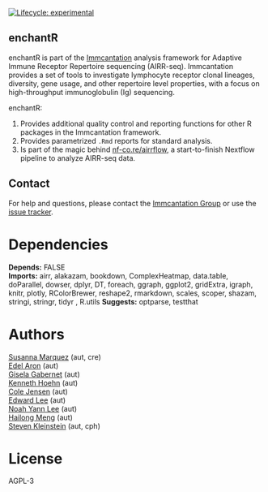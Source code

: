 [![Lifecycle: experimental](https://img.shields.io/badge/lifecycle-experimental-orange.svg)](https://lifecycle.r-lib.org/articles/stages.html#experimental)


enchantR
-------------------------------------------------------------------------------

enchantR is part of the [Immcantation](http://immcantation.readthedocs.io) 
analysis framework for Adaptive Immune Receptor Repertoire sequencing 
(AIRR-seq). Immcantation provides a set of tools to investigate lymphocyte 
receptor clonal lineages, diversity, gene usage, and other repertoire level 
properties, with a focus on high-throughput immunoglobulin (Ig) sequencing.

enchantR:

1. Provides additional quality control and reporting functions for other R
   packages in the Immcantation framework. 
2. Provides parametrized `.Rmd` reports for standard analysis.
3. Is part of the magic behind [nf-co.re/airrflow](https://nf-co.re/airrflow),
   a start-to-finish Nextflow pipeline to analyze AIRR-seq data.


Contact
-------------------------------------------------------------------------------

For help and questions, please contact the [Immcantation Group](mailto:immcantation@googlegroups.com)
or use the [issue tracker](https://bitbucket.org/kleinstein/enchantr/issues?status=new&status=open).


# Dependencies

**Depends:** FALSE  
**Imports:** airr, alakazam, bookdown, ComplexHeatmap, data.table, doParallel, dowser, dplyr, DT, foreach, ggraph, ggplot2, gridExtra, igraph, knitr, plotly, RColorBrewer, reshape2, rmarkdown, scales, scoper, shazam, stringi, stringr, tidyr , R.utils
**Suggests:** optparse, testthat


# Authors

[Susanna Marquez](mailto:susanna.marquez@yale.edu) (aut, cre)  
[Edel Aron](mailto:edel.aron@yale.edu) (aut)  
[Gisela Gabernet](mailto:gisela.gabernet@yale.edu) (aut)  
[Kenneth Hoehn](mailto:kenneth.hoehn@yale.edu) (aut)  
[Cole Jensen](mailto:cole.jensen@yale.edu) (aut)  
[Edward Lee](mailto:edward.lee@yale.edu) (aut)  
[Noah Yann Lee](mailto:noah.yann.lee@yale.edu) (aut)  
[Hailong Meng](mailto:hailong.meng@yale.edu) (aut)  
[Steven Kleinstein](mailto:steven.kleinstein@yale.edu) (aut, cph)


# License

AGPL-3
